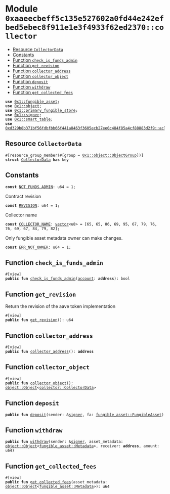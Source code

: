 
<a id="0xaaeecbeff5c135e527602a0fd44e242efbed5ebec8f911e1e3f4933f62ed2370_collector"></a>

# Module `0xaaeecbeff5c135e527602a0fd44e242efbed5ebec8f911e1e3f4933f62ed2370::collector`



-  [Resource `CollectorData`](#0xaaeecbeff5c135e527602a0fd44e242efbed5ebec8f911e1e3f4933f62ed2370_collector_CollectorData)
-  [Constants](#@Constants_0)
-  [Function `check_is_funds_admin`](#0xaaeecbeff5c135e527602a0fd44e242efbed5ebec8f911e1e3f4933f62ed2370_collector_check_is_funds_admin)
-  [Function `get_revision`](#0xaaeecbeff5c135e527602a0fd44e242efbed5ebec8f911e1e3f4933f62ed2370_collector_get_revision)
-  [Function `collector_address`](#0xaaeecbeff5c135e527602a0fd44e242efbed5ebec8f911e1e3f4933f62ed2370_collector_collector_address)
-  [Function `collector_object`](#0xaaeecbeff5c135e527602a0fd44e242efbed5ebec8f911e1e3f4933f62ed2370_collector_collector_object)
-  [Function `deposit`](#0xaaeecbeff5c135e527602a0fd44e242efbed5ebec8f911e1e3f4933f62ed2370_collector_deposit)
-  [Function `withdraw`](#0xaaeecbeff5c135e527602a0fd44e242efbed5ebec8f911e1e3f4933f62ed2370_collector_withdraw)
-  [Function `get_collected_fees`](#0xaaeecbeff5c135e527602a0fd44e242efbed5ebec8f911e1e3f4933f62ed2370_collector_get_collected_fees)


<pre><code><b>use</b> <a href="">0x1::fungible_asset</a>;
<b>use</b> <a href="">0x1::object</a>;
<b>use</b> <a href="">0x1::primary_fungible_store</a>;
<b>use</b> <a href="">0x1::signer</a>;
<b>use</b> <a href="">0x1::smart_table</a>;
<b>use</b> <a href="../aave-acl/doc/acl_manage.md#0xd329b8b371bf56fdbfbb66f441a8463f3605ecb27ee0c484f85a4cf88883d2f9_acl_manage">0xd329b8b371bf56fdbfbb66f441a8463f3605ecb27ee0c484f85a4cf88883d2f9::acl_manage</a>;
</code></pre>



<a id="0xaaeecbeff5c135e527602a0fd44e242efbed5ebec8f911e1e3f4933f62ed2370_collector_CollectorData"></a>

## Resource `CollectorData`



<pre><code>#[resource_group_member(#[group = <a href="_ObjectGroup">0x1::object::ObjectGroup</a>])]
<b>struct</b> <a href="collector.md#0xaaeecbeff5c135e527602a0fd44e242efbed5ebec8f911e1e3f4933f62ed2370_collector_CollectorData">CollectorData</a> <b>has</b> key
</code></pre>



<a id="@Constants_0"></a>

## Constants


<a id="0xaaeecbeff5c135e527602a0fd44e242efbed5ebec8f911e1e3f4933f62ed2370_collector_NOT_FUNDS_ADMIN"></a>



<pre><code><b>const</b> <a href="collector.md#0xaaeecbeff5c135e527602a0fd44e242efbed5ebec8f911e1e3f4933f62ed2370_collector_NOT_FUNDS_ADMIN">NOT_FUNDS_ADMIN</a>: u64 = 1;
</code></pre>



<a id="0xaaeecbeff5c135e527602a0fd44e242efbed5ebec8f911e1e3f4933f62ed2370_collector_REVISION"></a>

Contract revision


<pre><code><b>const</b> <a href="collector.md#0xaaeecbeff5c135e527602a0fd44e242efbed5ebec8f911e1e3f4933f62ed2370_collector_REVISION">REVISION</a>: u64 = 1;
</code></pre>



<a id="0xaaeecbeff5c135e527602a0fd44e242efbed5ebec8f911e1e3f4933f62ed2370_collector_COLLECTOR_NAME"></a>

Collector name


<pre><code><b>const</b> <a href="collector.md#0xaaeecbeff5c135e527602a0fd44e242efbed5ebec8f911e1e3f4933f62ed2370_collector_COLLECTOR_NAME">COLLECTOR_NAME</a>: <a href="">vector</a>&lt;u8&gt; = [65, 65, 86, 69, 95, 67, 79, 76, 76, 69, 67, 84, 79, 82];
</code></pre>



<a id="0xaaeecbeff5c135e527602a0fd44e242efbed5ebec8f911e1e3f4933f62ed2370_collector_ERR_NOT_OWNER"></a>

Only fungible asset metadata owner can make changes.


<pre><code><b>const</b> <a href="collector.md#0xaaeecbeff5c135e527602a0fd44e242efbed5ebec8f911e1e3f4933f62ed2370_collector_ERR_NOT_OWNER">ERR_NOT_OWNER</a>: u64 = 1;
</code></pre>



<a id="0xaaeecbeff5c135e527602a0fd44e242efbed5ebec8f911e1e3f4933f62ed2370_collector_check_is_funds_admin"></a>

## Function `check_is_funds_admin`



<pre><code>#[view]
<b>public</b> <b>fun</b> <a href="collector.md#0xaaeecbeff5c135e527602a0fd44e242efbed5ebec8f911e1e3f4933f62ed2370_collector_check_is_funds_admin">check_is_funds_admin</a>(<a href="">account</a>: <b>address</b>): bool
</code></pre>



<a id="0xaaeecbeff5c135e527602a0fd44e242efbed5ebec8f911e1e3f4933f62ed2370_collector_get_revision"></a>

## Function `get_revision`

Return the revision of the aave token implementation


<pre><code>#[view]
<b>public</b> <b>fun</b> <a href="collector.md#0xaaeecbeff5c135e527602a0fd44e242efbed5ebec8f911e1e3f4933f62ed2370_collector_get_revision">get_revision</a>(): u64
</code></pre>



<a id="0xaaeecbeff5c135e527602a0fd44e242efbed5ebec8f911e1e3f4933f62ed2370_collector_collector_address"></a>

## Function `collector_address`



<pre><code>#[view]
<b>public</b> <b>fun</b> <a href="collector.md#0xaaeecbeff5c135e527602a0fd44e242efbed5ebec8f911e1e3f4933f62ed2370_collector_collector_address">collector_address</a>(): <b>address</b>
</code></pre>



<a id="0xaaeecbeff5c135e527602a0fd44e242efbed5ebec8f911e1e3f4933f62ed2370_collector_collector_object"></a>

## Function `collector_object`



<pre><code>#[view]
<b>public</b> <b>fun</b> <a href="collector.md#0xaaeecbeff5c135e527602a0fd44e242efbed5ebec8f911e1e3f4933f62ed2370_collector_collector_object">collector_object</a>(): <a href="_Object">object::Object</a>&lt;<a href="collector.md#0xaaeecbeff5c135e527602a0fd44e242efbed5ebec8f911e1e3f4933f62ed2370_collector_CollectorData">collector::CollectorData</a>&gt;
</code></pre>



<a id="0xaaeecbeff5c135e527602a0fd44e242efbed5ebec8f911e1e3f4933f62ed2370_collector_deposit"></a>

## Function `deposit`



<pre><code><b>public</b> <b>fun</b> <a href="collector.md#0xaaeecbeff5c135e527602a0fd44e242efbed5ebec8f911e1e3f4933f62ed2370_collector_deposit">deposit</a>(sender: &<a href="">signer</a>, fa: <a href="_FungibleAsset">fungible_asset::FungibleAsset</a>)
</code></pre>



<a id="0xaaeecbeff5c135e527602a0fd44e242efbed5ebec8f911e1e3f4933f62ed2370_collector_withdraw"></a>

## Function `withdraw`



<pre><code><b>public</b> <b>fun</b> <a href="collector.md#0xaaeecbeff5c135e527602a0fd44e242efbed5ebec8f911e1e3f4933f62ed2370_collector_withdraw">withdraw</a>(sender: &<a href="">signer</a>, asset_metadata: <a href="_Object">object::Object</a>&lt;<a href="_Metadata">fungible_asset::Metadata</a>&gt;, receiver: <b>address</b>, amount: u64)
</code></pre>



<a id="0xaaeecbeff5c135e527602a0fd44e242efbed5ebec8f911e1e3f4933f62ed2370_collector_get_collected_fees"></a>

## Function `get_collected_fees`



<pre><code>#[view]
<b>public</b> <b>fun</b> <a href="collector.md#0xaaeecbeff5c135e527602a0fd44e242efbed5ebec8f911e1e3f4933f62ed2370_collector_get_collected_fees">get_collected_fees</a>(asset_metadata: <a href="_Object">object::Object</a>&lt;<a href="_Metadata">fungible_asset::Metadata</a>&gt;): u64
</code></pre>
